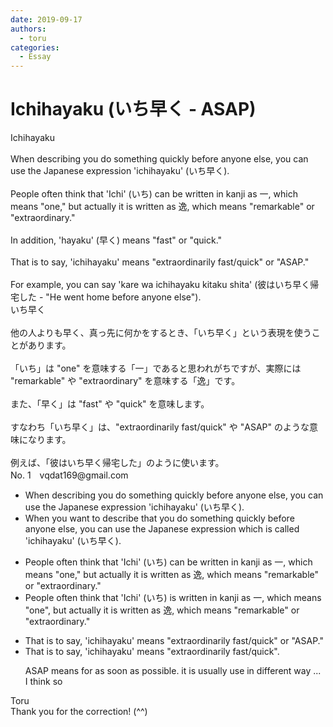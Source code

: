 ```yaml
---
date: 2019-09-17
authors:
  - toru
categories:
  - Essay
---
```


<h1 id="subject_show">Ichihayaku (いち早く - ASAP)</h1>
<div class="date" hidden>Sep 17, 2019 15:18</div>
<div id="post"><div id="body_show_ori">
Ichihayaku<br/><br/>When describing you do something quickly before anyone else, you can use the Japanese expression 'ichihayaku' (いち早く).<br/><br/>People often think that 'Ichi' (いち) can be written in kanji as 一, which means "one," but actually it is written as 逸, which means "remarkable" or "extraordinary."<br/><br/>In addition, 'hayaku' (早く) means "fast" or "quick."<br/><br/>That is to say, 'ichihayaku' means "extraordinarily fast/quick" or "ASAP."<br/><br/>For example, you can say 'kare wa ichihayaku kitaku shita' (彼はいち早く帰宅した - "He went home before anyone else").
</div></div>

<!-- more -->

<div id="post_ja"><div id="body_show_mo">
いち早く<br/><br/>他の人よりも早く、真っ先に何かをするとき、「いち早く」という表現を使うことがあります。<br/><br/>「いち」は "one" を意味する「一」であると思われがちですが、実際には "remarkable" や "extraordinary" を意味する「逸」です。<br/><br/>また、「早く」は "fast" や "quick" を意味します。<br/><br/>すなわち「いち早く」は、"extraordinarily fast/quick" や "ASAP" のような意味になります。<br/><br/>例えば、「彼はいち早く帰宅した」のように使います。
</div></div>
<div id="block"><div class="first_name"> No. 1　<span class="just_name">vqdat169@gmail.com</span></div><div id="block2">
<ul class="correction_field">
<li class="incorrect">When describing you do something quickly before anyone else, you can use the Japanese expression 'ichihayaku' (いち早く).</li>
<li class="corrected correct">
When you want to describe that you do something quickly before anyone else, you can use the Japanese expression which is called 'ichihayaku' (いち早く).
</li>
</ul>
<ul class="correction_field">
<li class="incorrect">People often think that 'Ichi' (いち) can be written in kanji as 一, which means "one," but actually it is written as 逸, which means "remarkable" or "extraordinary."</li>
<li class="corrected correct">
People often think that 'Ichi' (いち) is written in kanji as 一, which means "one", but actually it is written as 逸, which means "remarkable" or "extraordinary."
</li>
</ul>
<ul class="correction_field">
<li class="incorrect">That is to say, 'ichihayaku' means "extraordinarily fast/quick" or "ASAP."</li>
<li class="corrected correct">
That is to say, 'ichihayaku' means "extraordinarily fast/quick".
<p class="correction_comment">ASAP means for as soon as possible. it is usually use in different way ... I think so</p>
</li>
</ul>
</div><div class="name"><span class="just_name">Toru</span><br>
Thank you for the correction! (^^)
</div>
</div>
